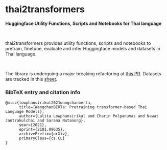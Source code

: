 
# thai2transformers

**Huggingface Utility Functions, Scripts and Notebooks for Thai language**


<br>

thai2transformers provides utility functions, scripts and notebooks to pretrain, finetune, evaluate and infer Huggingface models and datasets in Thai language.

<br>

The library is undergoing a major breaking refactoring at [this PR](https://github.com/vistec-AI/thai2transformers/pull/67). Datasets are tracked in this [sheet](https://docs.google.com/spreadsheets/d/1HE-6A4VuxVMvc78WTVGF0aOkrogd-BnJrBUdZBB13U8/edit?usp=sharing).


###  BibTeX entry and citation info


```
@misc{lowphansirikul2021wangchanberta,
      title={WangchanBERTa: Pretraining transformer-based Thai Language Models}, 
      author={Lalita Lowphansirikul and Charin Polpanumas and Nawat Jantrakulchai and Sarana Nutanong},
      year={2021},
      eprint={2101.09635},
      archivePrefix={arXiv},
      primaryClass={cs.CL}
}
```